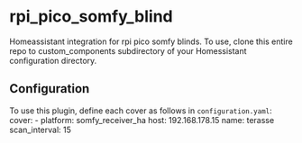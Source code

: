 # rpi_pico_somfy_blind
Homeassistant integration for rpi pico somfy blinds. To use, clone this entire repo to custom_components subdirectory of your Homessistant configuration directory.

## Configuration
To use this plugin, define each cover as follows in `configuration.yaml`:
  cover:
    - platform: somfy_receiver_ha
      host: 192.168.178.15
      name: terasse
      scan_interval: 15